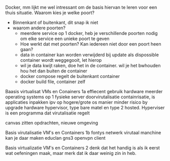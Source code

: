 Docker, mm lijkt me wel intressant om de basis hiervan te leren voor een thuis situatie.
Waarom kies je welke poort?
- Binnenkant of buitenkant, dit snap ik niet
- waarom andere poorten?
	- meerdere service op 1 docker, heb je verschillende poorten nodig om elke service een unieke poort te geven
	- Hoe werkt dat met poorten? Kan iedereen niet door een poort heen gaan?
	- data in container kan worden verwijderd bij update als dispossible container wordt weggegooit, let hierop
	- wil je data kwijt raken, doe het in de container. wil je het bwhouden hou het dan buiten de container
	- docker compose regelt de buitenkant container
	- docker build file, container zelf

Baasis virtualisat VMs en Conainers 1a
effiecent gebruik hardware
meerder operating systems op 1 fysieke server doorvirutalisatie
containrisatie, is applicaties inpakken ipv op hogere/grote os manier
minder risico by upgrade hardware
 hypervisor, type bare matel en type 2 hosted. Hyperviser is een programma dat virutalisatie regelt

canvas zitten opdrachten, nieuwe omgeving

Basis virutalisatie VM's en Containers 1b
fontys netwerk virutaal manchine kan je daar maken
 educlan gns3 openvpn client

Basis virtualizatie VM's en Containers 2
denk dat het handig is als ik eerst wat oefeningen maak, maar merk dat ik daar weinig zin in heb.